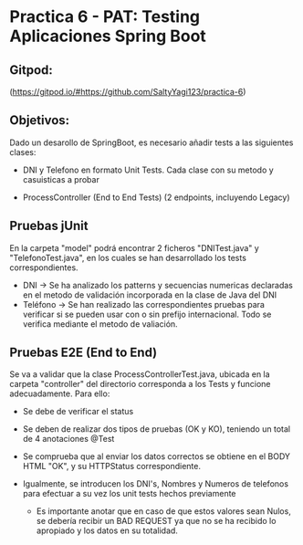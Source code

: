 # Practica 6 - PAT: Testing Aplicaciones Spring Boot

## Gitpod:

(https://gitpod.io/#https://github.com/SaltyYagi123/practica-6)

## Objetivos: 
Dado un desarollo de SpringBoot, es necesario añadir tests a las siguientes clases: 
- DNI y Telefono en formato Unit Tests. Cada clase con su metodo y casuisticas a probar
	
- ProcessController (End to End Tests) (2 endpoints, incluyendo Legacy)

## Pruebas jUnit
En la carpeta "model" podrá encontrar 2 ficheros "DNITest.java" y "TelefonoTest.java", en los cuales se han desarrollado los tests correspondientes. 

- DNI -> Se ha analizado los patterns y secuencias numericas declaradas en el metodo de validación incorporada en la clase de Java del DNI 
- Teléfono -> Se han realizado las correspondientes pruebas para verificar si se pueden usar con o sin prefijo internacional. Todo se verifica mediante el metodo de valiación. 

## Pruebas E2E (End to End)

Se va a validar que la clase ProcessControllerTest.java, ubicada en la carpeta "controller" del directorio corresponda a los Tests y funcione adecuadamente. Para ello: 
- Se debe de verificar el status
- Se deben de realizar dos tipos de pruebas (OK y KO), teniendo un total de 4 anotaciones @Test
- Se comprueba que al enviar los datos correctos se obtiene en el BODY HTML "OK", y su HTTPStatus correspondiente. 

- Igualmente, se introducen los DNI's, Nombres y Numeros de telefonos para efectuar a su vez los unit tests hechos previamente 
	- Es importante anotar que en caso de que estos valores sean Nulos, se debería recibir un BAD REQUEST ya que no se ha recibido lo apropiado y los datos en su totalidad. 
